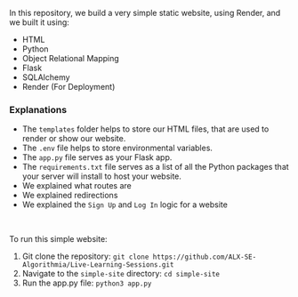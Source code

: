In this repository, we build a very simple static website, using Render, and we built it using:
- HTML
- Python
- Object Relational Mapping
- Flask
- SQLAlchemy
- Render (For Deployment)


### Explanations
- The `templates` folder helps to store our HTML files, that are used to render or show our website.
- The `.env` file helps to store environmental variables.
- The `app.py` file serves as your Flask app.
- The `requirements.txt` file serves as a list of all the Python packages that your server will install to host your website.
- We explained what routes are
- We explained redirections
- We explained the `Sign Up` and `Log In` logic for a website

<br>

To run this simple website:
1. Git clone the repository: `git clone https://github.com/ALX-SE-Algorithmia/Live-Learning-Sessions.git`
2. Navigate to the `simple-site` directory: `cd simple-site`
3. Run the app.py file: `python3 app.py`
